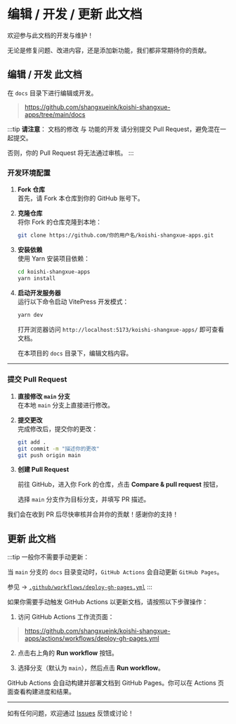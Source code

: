 # 编辑 / 开发 / 更新 此文档

欢迎参与此文档的开发与维护！

无论是修复问题、改进内容，还是添加新功能，我们都非常期待你的贡献。

## 编辑 / 开发 此文档

在 `docs` 目录下进行编辑或开发。

> https://github.com/shangxueink/koishi-shangxue-apps/tree/main/docs

:::tip
**请注意**： 文档的修改 与 功能的开发 请分别提交 Pull Request，避免混在一起提交。

否则，你的 Pull Request 将无法通过审核。
:::

### 开发环境配置

1. **Fork 仓库**  
   首先，请 Fork 本仓库到你的 GitHub 账号下。

2. **克隆仓库**  
   将你 Fork 的仓库克隆到本地：  
   ```bash
   git clone https://github.com/你的用户名/koishi-shangxue-apps.git
   ```

3. **安装依赖**  
   使用 Yarn 安装项目依赖：  
   ```bash
   cd koishi-shangxue-apps
   yarn install
   ```

4. **启动开发服务器**  
   运行以下命令启动 VitePress 开发模式：  
   ```bash
   yarn dev
   ```
   打开浏览器访问 `http://localhost:5173/koishi-shangxue-apps/` 即可查看文档。

   在本项目的 `docs` 目录下，编辑文档内容。

---

### 提交 Pull Request

1. **直接修改 `main` 分支**  
   在本地 `main` 分支上直接进行修改。

2. **提交更改**  
   完成修改后，提交你的更改：  
   ```bash
   git add .
   git commit -m "描述你的更改"
   git push origin main
   ```

3. **创建 Pull Request**  

   前往 GitHub，进入你 Fork 的仓库，点击 **Compare & pull request** 按钮，
   
   选择 `main` 分支作为目标分支，并填写 PR 描述。


我们会在收到 PR 后尽快审核并合并你的贡献！感谢你的支持！

## 更新 此文档

:::tip
一般你不需要手动更新：

当 `main` 分支的 `docs` 目录变动时，`GitHub Actions` 会自动更新 `GitHub Pages`。

参见 -> [`.github/workflows/deploy-gh-pages.yml`](https://github.com/shangxueink/koishi-shangxue-apps/blob/main/.github/workflows/deploy-gh-pages.yml)
:::

如果你需要手动触发 GitHub Actions 以更新文档，请按照以下步骤操作：

1. 访问 GitHub Actions 工作流页面：  
> https://github.com/shangxueink/koishi-shangxue-apps/actions/workflows/deploy-gh-pages.yml

2. 点击右上角的 **Run workflow** 按钮。

3. 选择分支（默认为 `main`），然后点击 **Run workflow**。

GitHub Actions 会自动构建并部署文档到 GitHub Pages。你可以在 Actions 页面查看构建进度和结果。

---

如有任何问题，欢迎通过 [Issues](https://github.com/shangxueink/koishi-shangxue-apps/issues) 反馈或讨论！